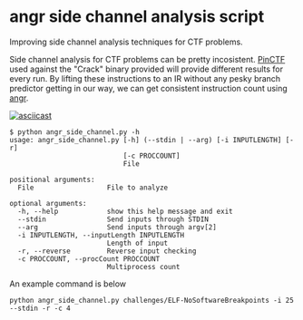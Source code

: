 # angr side channel analysis script
Improving side channel analysis techniques for CTF problems.

Side channel analysis for CTF problems can be pretty incosistent. [PinCTF](https://github.com/ChrisTheCoolHut/PinCTF) used against the "Crack" binary provided will provide different results for every run. By lifting these instructions to an IR without any pesky branch predictor getting in our way, we can get consistent instruction count using [angr](https://github.com/angr). 

[![asciicast](https://asciinema.org/a/QYdKtutCYfLEQmD0vvw29hUcA.png)](https://asciinema.org/a/QYdKtutCYfLEQmD0vvw29hUcA)

```
$ python angr_side_channel.py -h
usage: angr_side_channel.py [-h] (--stdin | --arg) [-i INPUTLENGTH] [-r]
                            [-c PROCCOUNT]
                            File

positional arguments:
  File                  File to analyze

optional arguments:
  -h, --help            show this help message and exit
  --stdin               Send inputs through STDIN
  --arg                 Send inputs through argv[2]
  -i INPUTLENGTH, --inputLength INPUTLENGTH
                        Length of input
  -r, --reverse         Reverse input checking
  -c PROCCOUNT, --procCount PROCCOUNT
                        Multiprocess count

```
An example command is below
```
python angr_side_channel.py challenges/ELF-NoSoftwareBreakpoints -i 25 --stdin -r -c 4
```
